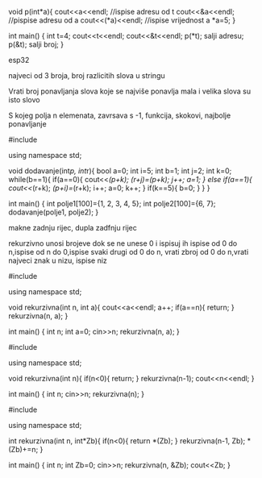 void p(int*a){
    cout<<a<<endl;      //ispise adresu od t
    cout<<&a<<endl;     //pispise adresu od a
    cout<<(*a)<<endl;     //ispise vrijednost a
    *a=5;
}

int main()
{
    int t=4;
    cout<<t<<endl;
    cout<<&t<<endl;
    p(*t);  salji adresu;
    p(&t);  salji broj;
}






esp32



najveci od 3 broja, broj razlicitih slova u stringu





Vrati broj ponavljanja slova koje se najviše ponavlja
mala i velika slova su isto slovo




S kojeg polja n elemenata, zavrsava s -1, funkcija, skokovi, najbolje ponavljanje






#include <iostream>

using namespace std;

void dodavanje(int*p, int*r){
    bool a=0;
    int i=5;
    int b=1;
    int j=2;
    int k=0;
    while(b==1){
        if(a==0){
            cout<<*(p+k);
            *(r+j)=*(p+k);
            j++;
            a=1;
        }
        else if(a==1){
            cout<<*(r+k);
            *(p+i)=*(r+k);
            i++;
            a=0;
            k++;
        }
        if(k==5){
            b=0;
        }
    }
}

int main()
{
    int polje1[100]={1, 2, 3, 4, 5};
    int polje2[100]={6, 7};
    dodavanje(polje1, polje2);
}






makne zadnju rijec, dupla zadfnju rijec

rekurzivno unosi brojeve dok se ne unese 0 i ispisuj ih
ispise od 0 do n,ispise od n do 0,ispise svaki drugi od 0 do n, vrati zbroj od 0 do n,vrati najveci znak u nizu, ispise niz




#include <iostream>

using namespace std;

void rekurzivna(int n, int a){
    cout<<a<<endl;
    a++;
    if(a==n){
        return;
    }
    rekurzivna(n, a);
}

int main() {
    int n;
    int a=0;
    cin>>n;
    rekurzivna(n, a);
}




#include <iostream>

using namespace std;

void rekurzivna(int n){
    if(n<0){
        return;
    }
    rekurzivna(n-1);
        cout<<n<<endl;
}

int main() {
    int n;
    cin>>n;
    rekurzivna(n);
}



#include <iostream>

using namespace std;

int rekurzivna(int n, int*Zb){
    if(n<0){
        return *(Zb);
    }
    rekurzivna(n-1, Zb);
    *(Zb)+=n;
}

int main() {
    int n;
    int Zb=0;
    cin>>n;
    rekurzivna(n, &Zb);
    cout<<Zb;
}



